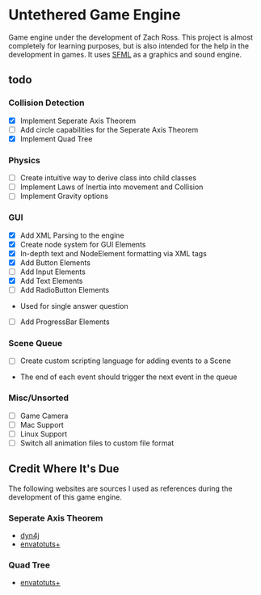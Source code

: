 # Untethered Game Engine
Game engine under the development of Zach Ross. This project is almost completely for learning purposes, but is also intended for the help in the development in games. It uses [SFML](http://www.sfml-dev.org) as a graphics and sound engine.
## todo
### Collision Detection
- [X] Implement Seperate Axis Theorem
- [ ] Add circle capabilities for the Seperate Axis Theorem
- [X] Implement Quad Tree

### Physics
- [ ] Create intuitive way to derive class into child classes
- [ ] Implement Laws of Inertia into movement and Collision
- [ ] Implement Gravity options

### GUI
- [X] Add XML Parsing to the engine
- [X] Create node system for GUI Elements
- [X] In-depth text and NodeElement formatting via XML tags
- [X] Add Button Elements
- [ ] Add Input Elements
- [X] Add Text Elements
- [ ] Add RadioButton Elements
 - Used for single answer question
- [ ] Add ProgressBar Elements

### Scene Queue
- [ ] Create custom scripting language for adding events to a Scene
- The end of each event should trigger the next event in the queue

### Misc/Unsorted
- [ ] Game Camera
- [ ] Mac Support
- [ ] Linux Support
- [ ] Switch all animation files to custom file format

## Credit Where It's Due
The following websites are sources I used as references during the development of this game engine. 

### Seperate Axis Theorem
- [dyn4j](http://www.dyn4j.org/2010/01/sat/)
- [envatotuts+](http://gamedevelopment.tutsplus.com/tutorials/collision-detection-using-the-separating-axis-theorem--gamedev-169)

### Quad Tree
- [envatotuts+](http://gamedevelopment.tutsplus.com/tutorials/quick-tip-use-quadtrees-to-detect-likely-collisions-in-2d-space--gamedev-374)
